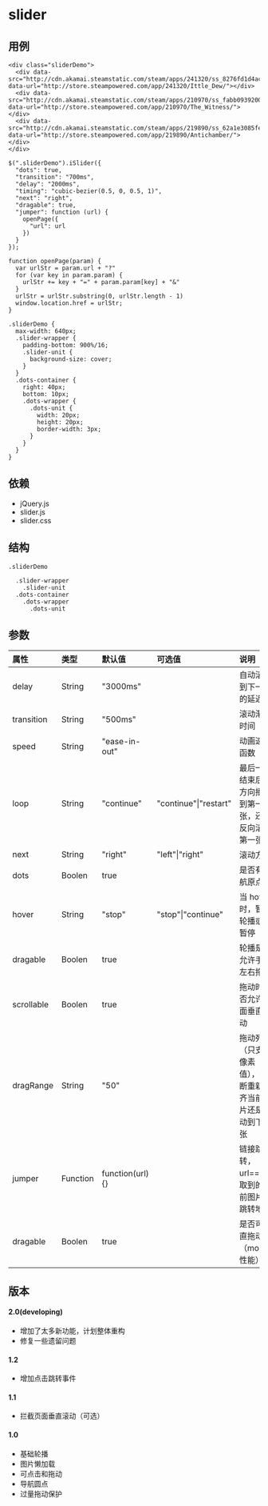 # slider

## 用例

```
<div class="sliderDemo">
  <div data-src="http://cdn.akamai.steamstatic.com/steam/apps/241320/ss_8276fd1d4ac916af3a30f237f581a3c63d88f20c.1920x1080.jpg" data-url="http://store.steampowered.com/app/241320/Ittle_Dew/"></div>
  <div data-src="http://cdn.akamai.steamstatic.com/steam/apps/210970/ss_fabb0939200a1f2bbb40b775c8e07645f21dc44a.1920x1080.jpg" data-url="http://store.steampowered.com/app/210970/The_Witness/"></div>
  <div data-src="http://cdn.akamai.steamstatic.com/steam/apps/219890/ss_62a1e3085fee312cf6c1025ec89018fa98821d99.1920x1080.jpg" data-url="http://store.steampowered.com/app/219890/Antichamber/"></div>
</div>
```

```
$(".sliderDemo").iSlider({
  "dots": true,
  "transition": "700ms",
  "delay": "2000ms",
  "timing": "cubic-bezier(0.5, 0, 0.5, 1)",
  "next": "right",
  "dragable": true,
  "jumper": function (url) {
    openPage({
      "url": url
    })
  }
});

function openPage(param) {
  var urlStr = param.url + "?"
  for (var key in param.param) {
    urlStr += key + "=" + param.param[key] + "&"
  }
  urlStr = urlStr.substring(0, urlStr.length - 1)
  window.location.href = urlStr;
}
```

```less
.sliderDemo {
  max-width: 640px;
  .slider-wrapper {
    padding-bottom: 900%/16;
    .slider-unit {
      background-size: cover;
    }
  }
  .dots-container {
    right: 40px;
    bottom: 10px;
    .dots-wrapper {
      .dots-unit {
        width: 20px;
        height: 20px;
        border-width: 3px;
      }
    }
  }
}
```

## 依赖

- jQuery.js
- slider.js
- slider.css

## 结构

```
.sliderDemo

  .slider-wrapper
    .slider-unit
  .dots-container
    .dots-wrapper
      .dots-unit

```

## 参数

| 属性       | 类型     | 默认值          | 可选值                    | 说明                                                           |
| :--------- | :------- | :-------------- | :------------------------ | :------------------------------------------------------------- |
| delay      | String   | "3000ms"        |                           | 自动滚动到下一张的延迟                                         |
| transition | String   | "500ms"         |                           | 滚动渐变时间                                                   |
| speed      | String   | "ease-in-out"   |                           | 动画速度函数                                                   |
| loop       | String   | "continue"      | "continue"&#124;"restart" | 最后一张结束后同方向播放到第一张，还是反向滚回第一张           |
| next       | String   | "right"         | "left"&#124;"right"       | 滚动方向                                                       |
| dots       | Boolen   | true            |                           | 是否有导航原点                                                 |
| hover      | String   | "stop"          | "stop"&#124;"continue"    | 当 hover 时，暂停轮播或不暂停                                  |
| dragable   | Boolen   | true            |                           | 轮播是否允许手指左右拖动                                       |
| scrollable | Boolen   | true            |                           | 拖动时是否允许页面垂直滚动                                     |
| dragRange  | String   | "50"            |                           | 拖动死区（只支持像素值），判断重新对齐当前图片还是拖动到下一张 |
| jumper     | Function | function(url){} |                           | 链接跳转，url==获取到的当前图片的跳转地址                      |
| dragable   | Boolen   | true            |                           | 是否可垂直拖动（mobile 性能）                                  |

## 版本

#### 2.0(developing)

- 增加了太多新功能，计划整体重构
- 修复一些遗留问题

#### 1.2

- 增加点击跳转事件

#### 1.1

- 拦截页面垂直滚动（可选）

#### 1.0

- 基础轮播
- 图片懒加载
- 可点击和拖动
- 导航圆点
- 过量拖动保护

